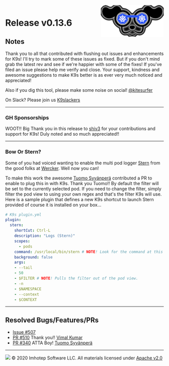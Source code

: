 <img src="https://raw.githubusercontent.com/derailed/k9s/master/assets/k9s_small.png" align="right" width="200" height="auto"/>

# Release v0.13.6

## Notes

Thank you to all that contributed with flushing out issues and enhancements for K9s! I'll try to mark some of these issues as fixed. But if you don't mind grab the latest rev and see if we're happier with some of the fixes! If you've filed an issue please help me verify and close. Your support, kindness and awesome suggestions to make K9s better is as ever very much noticed and appreciated!

Also if you dig this tool, please make some noise on social! [@kitesurfer](https://twitter.com/kitesurfer)

On Slack? Please join us [K9slackers](https://join.slack.com/t/k9sers/shared_invite/enQtOTA5MDEyNzI5MTU0LWQ1ZGI3MzliYzZhZWEyNzYxYzA3NjE0YTk1YmFmNzViZjIyNzhkZGI0MmJjYzhlNjdlMGJhYzE2ZGU1NjkyNTM)

---

### GH Sponsorships

WOOT!! Big Thank you in this release to [shiv3](https://github.com/shiv3) for your contributions and support for K9s!
Duly noted and so much appreciated!!

---

### Bow Or Stern?

Some of you had voiced wanting to enable the multi pod logger [Stern](https://github.com/wercker/stern) from the good folks at [Wercker](https://github.com/wercker). Well now you can!

To make this work the awesome [Tuomo Syvänperä](https://github.com/syvanpera) contributed a PR to enable to plug this in with K9s. Thank you Tuomo!!
By default the filter will be set to the currently selected pod. If you need to change the filter, simply filter the pod view to using your own regex and that's the filter K9s will use. Here is a sample plugin that defines a new K9s shortcut to launch Stern provided of course it is installed on your box...

```yaml
# K9s plugin.yml
plugin:
  stern:
    shortCut: Ctrl-L
    description: "Logs (Stern)"
    scopes:
      - pods
    command: /usr/local/bin/stern # NOTE! Look for the command at this location.
    background: false
    args:
    - --tail
    - 50
    - $FILTER # NOTE! Pulls the filter out of the pod view.
    - -n
    - $NAMESPACE
    - --context
    - $CONTEXT
```

---

## Resolved Bugs/Features/PRs

* [Issue #507](https://github.com/derailed/k9s/issues/507)
* [PR #510](https://github.com/derailed/k9s/pull/510) Thank you!! [Vimal Kumar](https://github.com/vimalk78)
* [PR #340](https://github.com/derailed/k9s/pull/340) ATTA Boy! [Tuomo Syvänperä](https://github.com/syvanpera)

---

<img src="https://raw.githubusercontent.com/derailed/k9s/master/assets/imhotep_logo.png" width="32" height="auto"/> © 2020 Imhotep Software LLC. All materials licensed under [Apache v2.0](http://www.apache.org/licenses/LICENSE-2.0)
